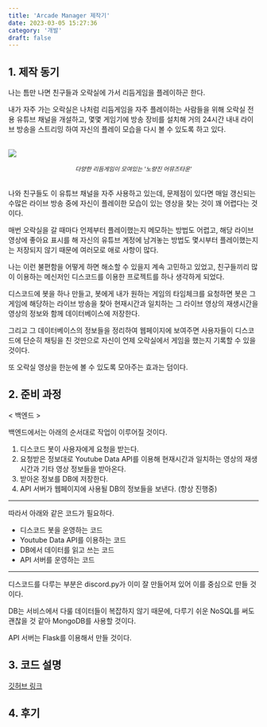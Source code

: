 ```yaml
---
title: 'Arcade Manager 제작기'
date: 2023-03-05 15:27:36
category: '개발'
draft: false
---
```


## 1. 제작 동기

나는 틈만 나면 친구들과 오락실에 가서 리듬게임을 플레이하곤 한다.  

내가 자주 가는 오락실은 나처럼 리듬게임을 자주 플레이하는 사람들을 위해 오락실 전용 유튜브 채널을 개설하고, 몇몇 게임기에 방송 장비를 설치해 거의 24시간 내내 라이브 방송을 스트리밍 하여 자신의 플레이 모습을 다시 볼 수 있도록 하고 있다.
</br></br>

![](https://fastly.4sqi.net/img/general/1116x400/406903573_TTnIbMTaFuDf9irkZfBkF3Dso0MImU3jD5FwAmOGfew.jpg)
<center><small><i>다양한 리듬게임이 모여있는 '노량진 어뮤즈타운'</i></small></center>
</br>

나와 친구들도 이 유튜브 채널을 자주 사용하고 있는데, 문제점이 있다면 매일 갱신되는 수많은 라이브 방송 중에 자신이 플레이한 모습이 있는 영상을 찾는 것이 꽤 어렵다는 것이다.  

매번 오락실을 갈 때마다 언제부터 플레이했는지 메모하는 방법도 어렵고, 해당 라이브 영상에 좋아요 표시를 해 자신의 유튜브 계정에 남겨놓는 방법도 몇시부터 플레이했는지는 저장되지 않기 때문에 여러모로 애로 사항이 많다.

나는 이런 불편함을 어떻게 하면 해소할 수 있을지 계속 고민하고 있었고, 친구들끼리 많이 이용하는 메신저인 디스코드를 이용한 프로젝트를 하나 생각하게 되었다.  

디스코드에 봇을 하나 만들고, 봇에게 내가 원하는 게임의 타임체크를 요청하면 봇은 그 게임에 해당하는 라이브 방송을 찾아 현재시간과 일치하는 그 라이브 영상의 재생시간을 영상의 정보와 함께 데이터베이스에 저장한다.  

그리고 그 데이터베이스의 정보들을 정리하여 웹페이지에 보여주면 사용자들이 디스코드에 단순히 채팅을 친 것만으로 자신이 언제 오락실에서 게임을 했는지 기록할 수 있을 것이다.  

또 오락실 영상을 한눈에 볼 수 있도록 모아주는 효과는 덤이다.

## 2. 준비 과정

< 백엔드 >

백엔드에서는 아래의 순서대로 작업이 이루어질 것이다.

1. 디스코드 봇이 사용자에게 요청을 받는다.
2. 요청받은 정보대로 Youtube Data API를 이용해 현재시간과 일치하는 영상의 재생시간과 기타 영상 정보들을 받아온다.
3. 받아온 정보를 DB에 저장한다.
4. API 서버가 웹페이지에 사용될 DB의 정보들을 보낸다. (항상 진행중)

---

따라서 아래와 같은 코드가 필요하다.
- 디스코드 봇을 운영하는 코드
- Youtube Data API를 이용하는 코드
- DB에서 데이터를 읽고 쓰는 코드
- API 서버를 운영하는 코드

---

디스코드를 다루는 부분은 discord.py가 이미 잘 만들어져 있어 이를 중심으로 만들 것이다.

DB는 서비스에서 다룰 데이터들이 복잡하지 않기 때문에, 다루기 쉬운 NoSQL를 써도 괜찮을 것 같아 MongoDB를 사용할 것이다.

API 서버는 Flask를 이용해서 만들 것이다.

## 3. 코드 설명

[깃허브 링크](https://github.com/Temple2001/arcade-manager)



## 4. 후기
